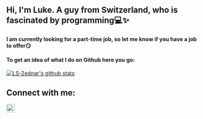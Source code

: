 ## Hi, I'm Luke. A guy from Switzerland, who is fascinated by programming:computer::sparkles:

#### I am currently looking for a part-time job, so let me know if you have a job to offer:smirk:

#### To get an idea of what I do on Github here you go:

[![LS-2ednar's github stats](https://github-readme-stats.vercel.app/api?username=LS-2ednar)](https://github.com/anuraghazra/github-readme-stats)

## Connect with me:
[<img align = "center" alt= "linkedin" width ="22px" src="https://www.flaticon.com/svg/static/icons/svg/174/174857.svg"/>](https://www.linkedin.com/in/lukas-schaub-bt)

<!--
**LS-2ednar/LS-2ednar** is a ✨ _special_ ✨ repository because its `README.md` (this file) appears on your GitHub profile.

Here are some ideas to get you started:

- 🔭 I’m currently working on ...
- 🌱 I’m currently learning ...
- 👯 I’m looking to collaborate on ...
- 🤔 I’m looking for help with ...
- 💬 Ask me about ...
- 📫 How to reach me: ...
- 😄 Pronouns: ...
- ⚡ Fun fact: ...
-->
